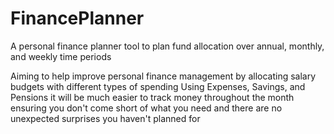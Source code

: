 # FinancePlanner
A personal finance planner tool to plan fund allocation over annual, monthly, and weekly time periods

Aiming to help improve personal finance management by allocating salary budgets with different types of spending
Using Expenses, Savings, and Pensions it will be much easier to track money throughout the month ensuring you don't
come short of what you need and there are no unexpected surprises you haven't planned for

